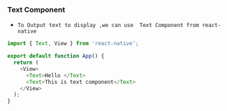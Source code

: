 ### Text Component

- `To Output text to display ,we can use  Text Component from react-native  `

```js
import { Text, View } from 'react-native';

export default function App() {
  return (
    <View>
      <Text>Hello </Text>
      <Text>This is text component</Text>
    </View>
  );
}
```

